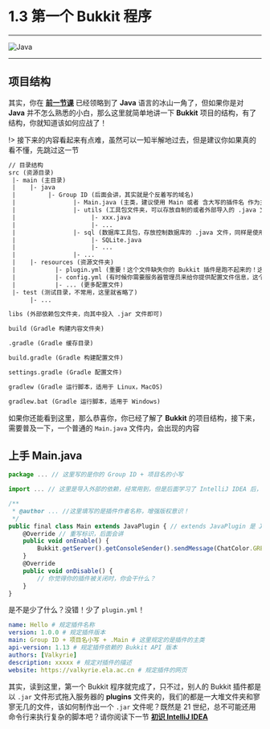 # 1.3 第一个 Bukkit 程序

---

![Java](https://i.loli.net/2020/07/18/CKf9GPujkcHzyE2.png)

---

## 项目结构

其实，你在 **[前一节课](./source/part01/1.2-了解BukkitAPI.md)** 已经领略到了 **Java** 语言的冰山一角了，但如果你是对 **Java** 并不怎么熟悉的小白，那么这里就简单地讲一下 **Bukkit** 项目的结构，有了结构，你就知道该如何应战了！

!> 接下来的内容看起来有点难，虽然可以一知半解地过去，但是建议你如果真的看不懂，先跳过这一节

```txt
// 目录结构
src (资源目录)
 |- main (主目录)
 |    |- java
 |         |- Group ID (后面会讲，其实就是个反着写的域名)
 |                |- Main.java (主类，建议使用 Main 或者 含大写的插件名 作为主类名)
 |                |- utils (工具包文件夹，可以存放自制的或者外部导入的 .java 文件，以使用其方法为主)
 |                     |- xxx.java
 |                     |- ...
 |                |- sql (数据库工具包，存放控制数据库的 .java 文件，同样是使用其方法，但都是在操作数据库)
 |                     |- SQLite.java
 |                     |- ...
 |                |- ...
 |    |- resources (资源文件夹)
 |           |- plugin.yml (重要！这个文件缺失你的 Bukkit 插件是跑不起来的！这里定义了插件的主类地址、依赖的 API 版本、插件版本号等重要元素)
 |           |- config.yml (有时候你需要服务器管理员来给你提供配置文件信息，这个将作为模板存放到插件生成目录，非必需)
 |           |- ... (更多配置文件)
 |- test (测试目录，不常用，这里就省略了)
      |- ...

libs (外部依赖包文件夹，向其中投入 .jar 文件即可)

build (Gradle 构建内容文件夹)

.gradle (Gradle 缓存目录)

build.gradle (Gradle 构建配置文件)

settings.gradle (Gradle 配置文件)

gradlew (Gradle 运行脚本，适用于 Linux，MacOS)

gradlew.bat (Gradle 运行脚本，适用于 Windows)
```

如果你还能看到这里，那么恭喜你，你已经了解了 **Bukkit** 的项目结构，接下来，需要普及一下，一个普通的 `Main.java` 文件内，会出现的内容

## 上手 Main.java

```javascript
package ... // 这里写的是你的 Group ID + 项目名的小写

import ... // 这里是导入外部的依赖，经常用到，但是后面学习了 IntelliJ IDEA 后，导入的事情，几乎不用管

/**
 * @author ... //这里填写的是插件作者名称，增强版权意识！
 */
public final class Main extends JavaPlugin { // extends JavaPlugin 是 Java 语言面向对象的体现，说明主类 Main 是对 JavaPlugin 的扩展(这个仅限于写插件，如果你是在写普通的 Java 程序，JavaPlugin 千万不要添加)
    @Override // 重写标识，后面会讲
    public void onEnable() {
        Bukkit.getServer().getConsoleSender().sendMessage(ChatColor.GREEN+"我的插件被调用了"); // 这里连用了好多个 API，最后实现的就是向控制台发送一句话，而且还是绿色的~
    }
    @Override
    public void onDisable() {
        // 你觉得你的插件被关闭时，你会干什么？
    }
}
```

是不是少了什么？没错！少了 `plugin.yml`！

```yaml
name: Hello # 规定插件名称
version: 1.0.0 # 规定插件版本
main: Group ID + 项目名小写 + .Main # 这里规定的是插件的主类
api-version: 1.13 # 规定插件依赖的 Bukkit API 版本
authors: [Valkyrie]
description: xxxxx # 规定对插件的描述
website: https://valkyrie.ela.ac.cn # 规定插件的网页
```

其实，读到这里，第一个 Bukkit 程序就完成了，只不过，别人的 Bukkit 插件都是以 `.jar` 文件形式拖入服务器的 **plugins** 文件夹的，我们的都是一大堆文件夹和寥寥无几的文件，该如何制作出一个 `.jar` 文件呢？既然是 21 世纪，总不可能还用命令行来执行复杂的脚本吧？请你阅读下一节 **[初识 IntelliJ IDEA](/source/part01/1.4-初识IntelliJIDEA.md)**
